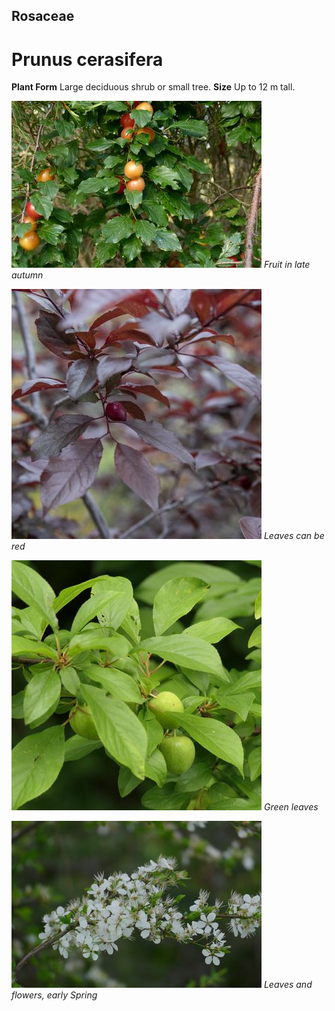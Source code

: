 ## Rosaceae
# Prunus cerasifera

**Plant Form** Large deciduous shrub or small tree. **Size** Up to 12 m tall.


![Fruit in late autumn](11667_P6960311.jpg)
   *Fruit in late autumn* 

![Leaves can be red](62970__DSC2878.jpg)
   *Leaves can be red* 

![Green leaves](68134_P1000105.jpg)
   *Green leaves* 

![Leaves and flowers, early Spring](2780_P6840955.jpg)
   *Leaves and flowers, early Spring* 

